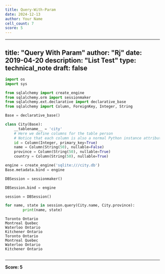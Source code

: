 ```yaml
---
title: Query-With-Param
date: 2024-12-13
author: Your Name
cell_count: 7
score: 5
---
```


---
title: "Query With Param"
author: "Rj"
date: 2019-04-20
description: "List Test"
type: technical_note
draft: false
---

```python
import os
import sys

from sqlalchemy import create_engine
from sqlalchemy.orm import sessionmaker
from sqlalchemy.ext.declarative import declarative_base
from sqlalchemy import Column, ForeignKey, Integer, String
```


```python
Base = declarative_base()
```


```python
class City(Base):
    __tablename__ = 'city'
    # Here we define columns for the table person
    # Notice that each column is also a normal Python instance attribute.
    id = Column(Integer, primary_key=True)
    name = Column(String(50), nullable=False)
    province = Column(String(50), nullable=True)
    country = Column(String(50), nullable=True)
```


```python
engine = create_engine('sqlite:///city.db')
Base.metadata.bind = engine

DBSession = sessionmaker()

DBSession.bind = engine

session = DBSession()
```


```python
for name, state in session.query(City.name, City.province):
        print(name, state)
```

    Toronto Ontario
    Montreal Quebec
    Waterloo Ontario
    Kitchener Ontario
    Toronto Ontario
    Montreal Quebec
    Waterloo Ontario
    Kitchener Ontario



```python

```


---
**Score: 5**